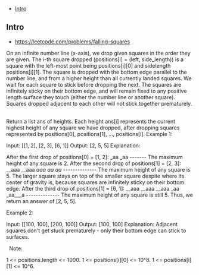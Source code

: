 - [Intro](#intro)

## Intro

- https://leetcode.com/problems/falling-squares

On an infinite number line (x-axis), we drop given squares in the order they are given.
The i-th square dropped (positions[i] = (left, side_length)) is a square with the left-most point being positions[i][0] and sidelength positions[i][1].
The square is dropped with the bottom edge parallel to the number line, and from a higher height than all currently landed squares. We wait for each square to stick before dropping the next.
The squares are infinitely sticky on their bottom edge, and will remain fixed to any positive length surface they touch (either the number line or another square). Squares dropped adjacent to each other will not stick together prematurely.
 

Return a list ans of heights. Each height ans[i] represents the current highest height of any square we have dropped, after dropping squares represented by positions[0], positions[1], ..., positions[i].
Example 1:

Input: [[1, 2], [2, 3], [6, 1]]
Output: [2, 5, 5]
Explanation:

After the first drop of positions[0] = [1, 2]: _aa _aa ------- The maximum height of any square is 2.
After the second drop of positions[1] = [2, 3]: __aaa __aaa __aaa _aa__ _aa__ -------------- The maximum height of any square is 5. The larger square stays on top of the smaller square despite where its center of gravity is, because squares are infinitely sticky on their bottom edge.
After the third drop of positions[1] = [6, 1]: __aaa __aaa __aaa _aa _aa___a -------------- The maximum height of any square is still 5. Thus, we return an answer of [2, 5, 5].
 
 

Example 2:

Input: [[100, 100], [200, 100]]
Output: [100, 100]
Explanation: Adjacent squares don't get stuck prematurely - only their bottom edge can stick to surfaces.

 
Note:

1 <= positions.length <= 1000.
1 <= positions[i][0] <= 10^8.
1 <= positions[i][1] <= 10^6.

 
